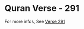 # Quran Verse - 291 

For more infos, See [Verse 291](https://www.quranbookk.com/quran/search?q=291)